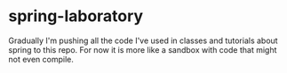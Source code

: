 # spring-laboratory
Gradually I'm pushing all the code I've used in classes and tutorials about spring to this repo. For now it is more like a sandbox with code that might not even compile.
